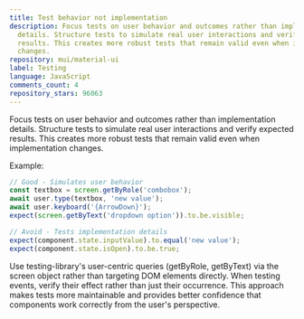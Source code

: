 ```yaml
---
title: Test behavior not implementation
description: Focus tests on user behavior and outcomes rather than implementation
  details. Structure tests to simulate real user interactions and verify expected
  results. This creates more robust tests that remain valid even when implementation
  changes.
repository: mui/material-ui
label: Testing
language: JavaScript
comments_count: 4
repository_stars: 96063
---
```


Focus tests on user behavior and outcomes rather than implementation details. Structure tests to simulate real user interactions and verify expected results. This creates more robust tests that remain valid even when implementation changes.

Example:
```jsx
// Good - Simulates user behavior
const textbox = screen.getByRole('combobox');
await user.type(textbox, 'new value');
await user.keyboard('{ArrowDown}');
expect(screen.getByText('dropdown option')).to.be.visible;

// Avoid - Tests implementation details
expect(component.state.inputValue).to.equal('new value');
expect(component.state.isOpen).to.be.true;
```

Use testing-library's user-centric queries (getByRole, getByText) via the screen object rather than targeting DOM elements directly. When testing events, verify their effect rather than just their occurrence. This approach makes tests more maintainable and provides better confidence that components work correctly from the user's perspective.